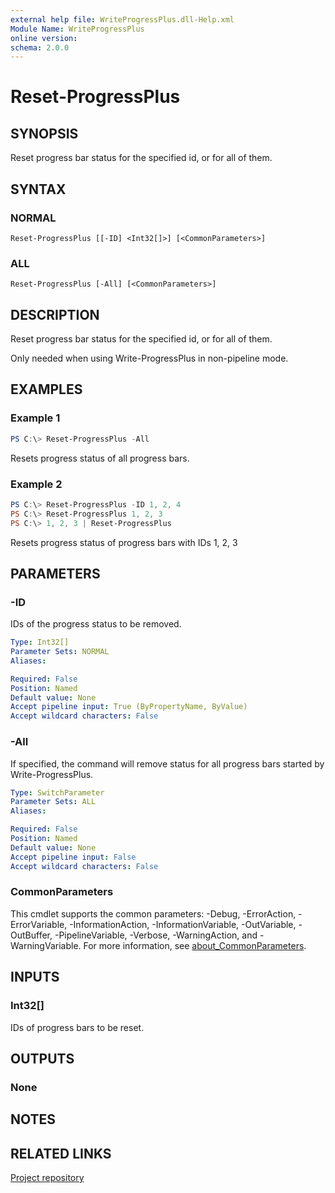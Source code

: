 ```yaml
---
external help file: WriteProgressPlus.dll-Help.xml
Module Name: WriteProgressPlus
online version:
schema: 2.0.0
---
```


# Reset-ProgressPlus

## SYNOPSIS
Reset progress bar status for the specified id, or for all of them.

## SYNTAX

### NORMAL
```
Reset-ProgressPlus [[-ID] <Int32[]>] [<CommonParameters>]
```

### ALL
```
Reset-ProgressPlus [-All] [<CommonParameters>]
```

## DESCRIPTION
Reset progress bar status for the specified id, or for all of them. 

Only needed when using Write-ProgressPlus in non-pipeline mode.

## EXAMPLES

### Example 1
```powershell
PS C:\> Reset-ProgressPlus -All
```

Resets progress status of all progress bars.

### Example 2
```powershell
PS C:\> Reset-ProgressPlus -ID 1, 2, 4
PS C:\> Reset-ProgressPlus 1, 2, 3
PS C:\> 1, 2, 3 | Reset-ProgressPlus
```

Resets progress status of progress bars with IDs 1, 2, 3

## PARAMETERS

### -ID
IDs of the progress status to be removed.

```yaml
Type: Int32[]
Parameter Sets: NORMAL
Aliases:

Required: False
Position: Named
Default value: None
Accept pipeline input: True (ByPropertyName, ByValue)
Accept wildcard characters: False
```

### -All
If specified, the command will remove status for all progress bars started by Write-ProgressPlus.

```yaml
Type: SwitchParameter
Parameter Sets: ALL
Aliases:

Required: False
Position: Named
Default value: None
Accept pipeline input: False
Accept wildcard characters: False
```


### CommonParameters
This cmdlet supports the common parameters: -Debug, -ErrorAction, -ErrorVariable, -InformationAction, -InformationVariable, -OutVariable, -OutBuffer, -PipelineVariable, -Verbose, -WarningAction, and -WarningVariable. For more information, see [about_CommonParameters](http://go.microsoft.com/fwlink/?LinkID=113216).

## INPUTS

### Int32[]
IDs of progress bars to be reset.

## OUTPUTS

### None
## NOTES

## RELATED LINKS
[Project repository](https://github.com/Pedrokostam/WriteProgressPlus/)